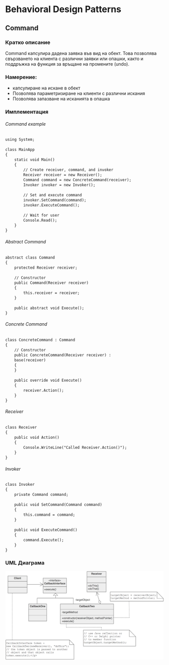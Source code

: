 # Behavioral Design Patterns 
## Command

### Кратко описание

Command капсулира дадена заявка във вид на обект. Това позволява свързването на клиента с различни заявки или опашки, както и поддръжка на функция за връщане на промените (undo).

### Намерение:
- капсулиране на искане в обект
- Позволява параметризиране на клиенти с различни искания
- Позволява запазване на исканията в опашка


### Имплементация

###### Command example

	using System;

    class MainApp
    {
    	static void Main()
    	{
      		// Create receiver, command, and invoker 
      		Receiver receiver = new Receiver();
      		Command command = new ConcreteCommand(receiver);
      		Invoker invoker = new Invoker();

      		// Set and execute command 
      		invoker.SetCommand(command);
      		invoker.ExecuteCommand();

      		// Wait for user 
      		Console.Read();
    	}
    }



###### Abstract Command

    abstract class Command 
    {
    	protected Receiver receiver;

    	// Constructor 
    	public Command(Receiver receiver)
    	{
      		this.receiver = receiver;
    	}

    	public abstract void Execute();
    }

###### Concrete Command

    class ConcreteCommand : Command
    {
    	// Constructor 
    	public ConcreteCommand(Receiver receiver) : 
      	base(receiver) 
    	{  
    	}

    	public override void Execute()
    	{
      		receiver.Action();
    	}
    }

###### Receiver
    
    class Receiver 
    {
    	public void Action()
    	{
      		Console.WriteLine("Called Receiver.Action()");
    	}
    }


###### Invoker

	class Invoker 
    {
    	private Command command;

    	public void SetCommand(Command command)
    	{
      		this.command = command;
    	}

    	public void ExecuteCommand()
    	{
      		command.Execute();
    	}    
    }

### UML Диаграма
![alt command](https://github.com/dushka-dragoeva/TelerikSeson2016/blob/master/Programing%20C%23/Design%20Patterns/05.%20Behavioral-Design-Patterns/Pictures/Command.png)


